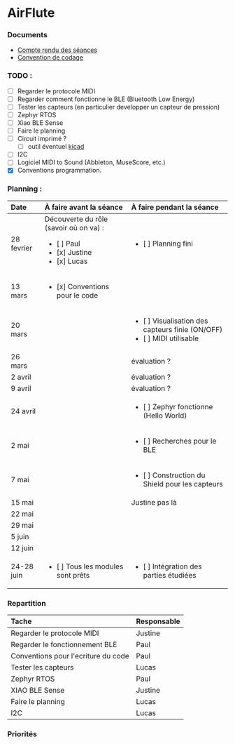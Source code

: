 # AirFlute

### Documents

- [Compte rendu des séances](SUIVI.md)
- [Convention de codage](documents/Conventions_Codage.md)

### TODO :
- [ ] Regarder le protocole MIDI
- [ ] Regarder comment fonctionne le BLE (Bluetooth Low Energy)
- [ ] Tester les capteurs (en particulier developper un capteur de pression)
- [ ] Zephyr RTOS
- [ ] Xiao BLE Sense
- [ ] Faire le planning
- [ ] Circuit imprimé ?
    * [ ] outil éventuel [kicad](https://www.kicad.org/)
- [ ] I2C
- [ ] Logiciel MIDI to Sound (Abbleton, MuseScore, etc.)
- [x] Conventions programmation.

### Planning :
| Date  | À faire avant la séance  | À faire pendant la séance |
| :- |:-| :-|
| 28 fevrier |Découverte du rôle (savoir où on va) : <ul> <li> [ ] Paul</li> <li> [x] Justine</li><li> [x] Lucas</li> </ul> | <ul><li> [ ] Planning fini</li></ul> |
| 13 mars |  <ul> <li> [x] Conventions pour le code</li></ul> |  |
| 20 mars |  | <ul> <li> [ ] Visualisation des capteurs finie (ON/OFF)</li> <li> [ ] MIDI utilisable</li></ul> |
| 26 mars |  | évaluation ? |
| 2 avril |  | évaluation ? |
| 9 avril |  | évaluation ? |
| 24 avril |  | <ul> <li> [ ] Zephyr fonctionne (Hello World)</li></ul> | 
| 2 mai | | <ul> <li> [ ] Recherches pour le BLE </li></ul> |
| 7 mai |  | <ul> <li> [ ] Construction du Shield pour les capteurs </li></ul> |
| 15 mai |  | Justine pas là | 
| 22 mai |  |  | # à donner quand on saura ce qu'on fait
| 29 mai |  |  |
| 5 juin |  |  |
| 12 juin |  |  |
| 24-28 juin | <ul> <li> [ ] Tous les modules sont prêts </li></ul>  | <ul> <li> [ ] Intégration des parties étudiées </li></ul> |


### Repartition

| Tache | Responsable |
| :- |:-|
| Regarder le protocole MIDI | Justine |
| Regarder le fonctionnement BLE | Paul |
| Conventions pour l'ecriture du code | Paul |
| Tester les capteurs | Lucas |
| Zephyr RTOS | Paul |
| XIAO BLE Sense | Justine |
| Faire le planning | Lucas |
| I2C | Lucas |


### Priorités 
